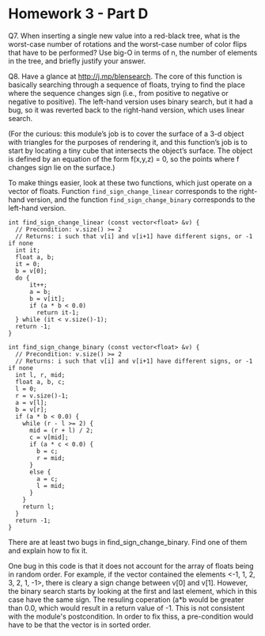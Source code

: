Homework 3 - Part D
===================
Q7. When inserting a single new value into a red-black tree, what is the worst-case number of rotations and the worst-case number of color flips that have to be performed? Use big-O in terms of n, the number of elements in the tree, and briefly justify your answer.

Q8. Have a glance at http://j.mp/blensearch. The core of this function is basically searching through a sequence of floats, trying to find the place where the sequence changes sign (i.e., from positive to negative or negative to positive). The left-hand version uses binary search, but it had a bug, so it was reverted back to the right-hand version, which uses linear search.

(For the curious: this module’s job is to cover the surface of a 3-d object with triangles for the purposes of rendering it, and this function’s job is to start by locating a tiny cube that intersects the object’s surface. The object is defined by an equation of the form f(x,y,z) = 0, so the points where f changes sign lie on the surface.)

To make things easier, look at these two functions, which just operate on a vector of floats. Function `find_sign_change_linear` corresponds to the right-hand version, and the function `find_sign_change_binary` corresponds to the left-hand version.

~~~
int find_sign_change_linear (const vector<float> &v) {
  // Precondition: v.size() >= 2
  // Returns: i such that v[i] and v[i+1] have different signs, or -1 if none
  int it;
  float a, b;
  it = 0;
  b = v[0];
  do {
      it++;
      a = b;
      b = v[it];
      if (a * b < 0.0)
        return it-1;
  } while (it < v.size()-1);
  return -1;
}
~~~

~~~
int find_sign_change_binary (const vector<float> &v) {
  // Precondition: v.size() >= 2
  // Returns: i such that v[i] and v[i+1] have different signs, or -1 if none
  int l, r, mid;
  float a, b, c;
  l = 0;
  r = v.size()-1;
  a = v[l];
  b = v[r];
  if (a * b < 0.0) {
    while (r - l >= 2) {
      mid = (r + l) / 2;
      c = v[mid];
      if (a * c < 0.0) {
        b = c;
        r = mid;
      }
      else {
        a = c;
        l = mid;
      }
    }
    return l;
  }
  return -1;
}
~~~

There are at least two bugs in find_sign_change_binary. Find one of them and explain how to fix it.

One bug in this code is that it does not account for the array of floats being in random order. For example, if the vector contained the elements <-1, 1, 2, 3, 2, 1, -1>, there is cleary a sign change between v[0] and v[1]. However, the binary search starts by looking at the first and last element, which in this case have the same sign. The resuling coperation (a*b would be greater than 0.0, which would result in a return value of -1. This is not consistent with the module's postcondition. In order to fix thiss, a pre-condition would have to be that the vector is in sorted order.